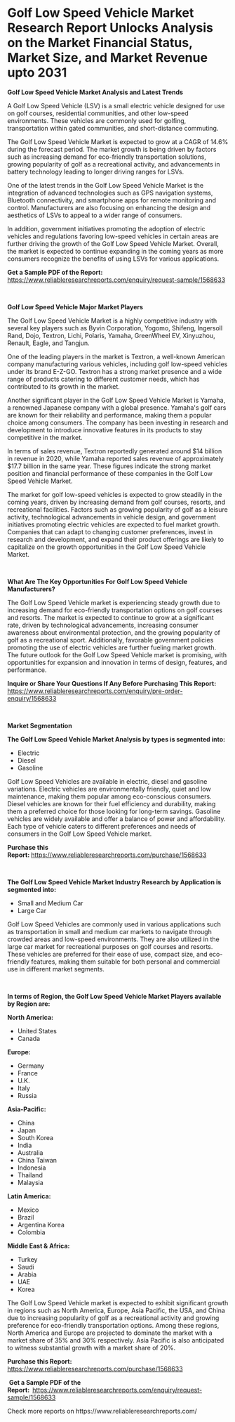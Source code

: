 <p><h1>Golf Low Speed Vehicle Market Research Report Unlocks Analysis on the Market Financial Status, Market Size, and Market Revenue upto 2031</h1></p><p><strong>Golf Low Speed Vehicle Market Analysis and Latest Trends</strong></p>
<p><p>A Golf Low Speed Vehicle (LSV) is a small electric vehicle designed for use on golf courses, residential communities, and other low-speed environments. These vehicles are commonly used for golfing, transportation within gated communities, and short-distance commuting.</p><p>The Golf Low Speed Vehicle Market is expected to grow at a CAGR of 14.6% during the forecast period. The market growth is being driven by factors such as increasing demand for eco-friendly transportation solutions, growing popularity of golf as a recreational activity, and advancements in battery technology leading to longer driving ranges for LSVs.</p><p>One of the latest trends in the Golf Low Speed Vehicle Market is the integration of advanced technologies such as GPS navigation systems, Bluetooth connectivity, and smartphone apps for remote monitoring and control. Manufacturers are also focusing on enhancing the design and aesthetics of LSVs to appeal to a wider range of consumers.</p><p>In addition, government initiatives promoting the adoption of electric vehicles and regulations favoring low-speed vehicles in certain areas are further driving the growth of the Golf Low Speed Vehicle Market. Overall, the market is expected to continue expanding in the coming years as more consumers recognize the benefits of using LSVs for various applications.</p></p>
<p><strong>Get a Sample PDF of the Report:&nbsp;</strong> <a href="https://www.reliableresearchreports.com/enquiry/request-sample/1568633">https://www.reliableresearchreports.com/enquiry/request-sample/1568633</a></p>
<p>&nbsp;</p>
<p><strong>Golf Low Speed Vehicle Major Market Players</strong></p>
<p><p>The Golf Low Speed Vehicle Market is a highly competitive industry with several key players such as Byvin Corporation, Yogomo, Shifeng, Ingersoll Rand, Dojo, Textron, Lichi, Polaris, Yamaha, GreenWheel EV, Xinyuzhou, Renault, Eagle, and Tangjun.</p><p>One of the leading players in the market is Textron, a well-known American company manufacturing various vehicles, including golf low-speed vehicles under its brand E-Z-GO. Textron has a strong market presence and a wide range of products catering to different customer needs, which has contributed to its growth in the market.</p><p>Another significant player in the Golf Low Speed Vehicle Market is Yamaha, a renowned Japanese company with a global presence. Yamaha's golf cars are known for their reliability and performance, making them a popular choice among consumers. The company has been investing in research and development to introduce innovative features in its products to stay competitive in the market.</p><p>In terms of sales revenue, Textron reportedly generated around $14 billion in revenue in 2020, while Yamaha reported sales revenue of approximately $17.7 billion in the same year. These figures indicate the strong market position and financial performance of these companies in the Golf Low Speed Vehicle Market.</p><p>The market for golf low-speed vehicles is expected to grow steadily in the coming years, driven by increasing demand from golf courses, resorts, and recreational facilities. Factors such as growing popularity of golf as a leisure activity, technological advancements in vehicle design, and government initiatives promoting electric vehicles are expected to fuel market growth. Companies that can adapt to changing customer preferences, invest in research and development, and expand their product offerings are likely to capitalize on the growth opportunities in the Golf Low Speed Vehicle Market.</p></p>
<p>&nbsp;</p>
<p><strong>What Are The Key Opportunities For Golf Low Speed Vehicle Manufacturers?</strong></p>
<p><p>The Golf Low Speed Vehicle market is experiencing steady growth due to increasing demand for eco-friendly transportation options on golf courses and resorts. The market is expected to continue to grow at a significant rate, driven by technological advancements, increasing consumer awareness about environmental protection, and the growing popularity of golf as a recreational sport. Additionally, favorable government policies promoting the use of electric vehicles are further fueling market growth. The future outlook for the Golf Low Speed Vehicle market is promising, with opportunities for expansion and innovation in terms of design, features, and performance.</p></p>
<p><strong>Inquire or Share Your Questions If Any Before Purchasing This Report:</strong> <a href="https://www.reliableresearchreports.com/enquiry/pre-order-enquiry/1568633">https://www.reliableresearchreports.com/enquiry/pre-order-enquiry/1568633</a></p>
<p>&nbsp;</p>
<p><strong>Market Segmentation</strong></p>
<p><strong>The Golf Low Speed Vehicle Market Analysis by types is segmented into:</strong></p>
<p><ul><li>Electric</li><li>Diesel</li><li>Gasoline</li></ul></p>
<p><p>Golf Low Speed Vehicles are available in electric, diesel and gasoline variations. Electric vehicles are environmentally friendly, quiet and low maintenance, making them popular among eco-conscious consumers. Diesel vehicles are known for their fuel efficiency and durability, making them a preferred choice for those looking for long-term savings. Gasoline vehicles are widely available and offer a balance of power and affordability. Each type of vehicle caters to different preferences and needs of consumers in the Golf Low Speed Vehicle market.</p></p>
<p><strong>Purchase this Report:&nbsp;</strong><a href="https://www.reliableresearchreports.com/purchase/1568633">https://www.reliableresearchreports.com/purchase/1568633</a></p>
<p>&nbsp;</p>
<p><strong>The Golf Low Speed Vehicle Market Industry Research by Application is segmented into:</strong></p>
<p><ul><li>Small and Medium Car</li><li>Large Car</li></ul></p>
<p><p>Golf Low Speed Vehicles are commonly used in various applications such as transportation in small and medium car markets to navigate through crowded areas and low-speed environments. They are also utilized in the large car market for recreational purposes on golf courses and resorts. These vehicles are preferred for their ease of use, compact size, and eco-friendly features, making them suitable for both personal and commercial use in different market segments.</p></p>
<p>&nbsp;</p>
<p><strong>In terms of Region, the Golf Low Speed Vehicle Market Players available by Region are:</strong></p>
<p>
    <p> <strong> North America: </strong>
        <ul>
            <li>United States</li>
            <li>Canada</li>
        </ul>
        </p> 
    <p> <strong> Europe: </strong>
        <ul>
            <li>Germany</li>
            <li>France</li>
            <li>U.K.</li>
            <li>Italy</li>
            <li>Russia</li>
        </ul>
        </p> 
    <p> <strong> Asia-Pacific: </strong>
        <ul>
            <li>China</li>
            <li>Japan</li>
            <li>South Korea</li>
            <li>India</li>
            <li>Australia</li>
            <li>China Taiwan</li>
            <li>Indonesia</li>
            <li>Thailand</li>
            <li>Malaysia</li>
        </ul>
        </p> 
    <p> <strong> Latin America: </strong>
        <ul>
            <li>Mexico</li>
            <li>Brazil</li>
            <li>Argentina Korea</li>
            <li>Colombia</li>
        </ul>
        </p> 
    <p> <strong> Middle East & Africa: </strong>
        <ul>
            <li>Turkey</li>
            <li>Saudi</li>
            <li>Arabia</li>
            <li>UAE</li>
            <li>Korea</li>
        </ul>
    </p>
    </p>
<p><p>The Golf Low Speed Vehicle market is expected to exhibit significant growth in regions such as North America, Europe, Asia Pacific, the USA, and China due to increasing popularity of golf as a recreational activity and growing preference for eco-friendly transportation options. Among these regions, North America and Europe are projected to dominate the market with a market share of 35% and 30% respectively. Asia Pacific is also anticipated to witness substantial growth with a market share of 20%.</p></p>
<p><strong>Purchase this Report: </strong><a href="https://www.reliableresearchreports.com/purchase/1568633">https://www.reliableresearchreports.com/purchase/1568633</a></p>
<p>&nbsp;<strong>Get a Sample PDF of the Report:&nbsp;&nbsp;</strong><a href="https://www.reliableresearchreports.com/enquiry/request-sample/1568633">https://www.reliableresearchreports.com/enquiry/request-sample/1568633</a></p>
<p><strong></strong></p>
<p>Check more reports on https://www.reliableresearchreports.com/</p>